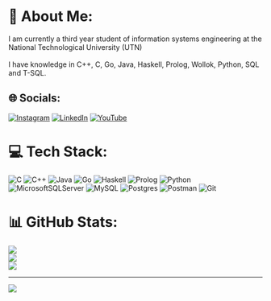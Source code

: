 # 💫 About Me:
I am currently a third year student of information systems engineering at the National Technological University (UTN)<br><br>I have knowledge in C++, C, Go, Java, Haskell, Prolog, Wollok, Python, SQL and T-SQL.


## 🌐 Socials:
[![Instagram](https://img.shields.io/badge/Instagram-%23E4405F.svg?logo=Instagram&logoColor=white)](https://instagram.com/gonzagarcia.f) [![LinkedIn](https://img.shields.io/badge/LinkedIn-%230077B5.svg?logo=linkedin&logoColor=white)](https://linkedin.com/in/gonzalo-garcia-fontenla-25b72a2ab/) [![YouTube](https://img.shields.io/badge/YouTube-%23FF0000.svg?logo=YouTube&logoColor=white)](https://youtube.com/@gongarfon2353) 

# 💻 Tech Stack:
![C](https://img.shields.io/badge/c-%2300599C.svg?style=for-the-badge&logo=c&logoColor=white) ![C++](https://img.shields.io/badge/c++-%2300599C.svg?style=for-the-badge&logo=c%2B%2B&logoColor=white) ![Java](https://img.shields.io/badge/java-%23ED8B00.svg?style=for-the-badge&logo=openjdk&logoColor=white) ![Go](https://img.shields.io/badge/go-%2300ADD8.svg?style=for-the-badge&logo=go&logoColor=white) ![Haskell](https://img.shields.io/badge/Haskell-5e5086?style=for-the-badge&logo=haskell&logoColor=white) ![Prolog](https://img.shields.io/badge/Prolog-%23E61B23.svg?style=for-the-badge&logo=prolog&logoColor=white) ![Python](https://img.shields.io/badge/python-3670A0?style=for-the-badge&logo=python&logoColor=ffdd54) ![MicrosoftSQLServer](https://img.shields.io/badge/Microsoft%20SQL%20Server-CC2927?style=for-the-badge&logo=microsoft%20sql%20server&logoColor=white) ![MySQL](https://img.shields.io/badge/mysql-4479A1.svg?style=for-the-badge&logo=mysql&logoColor=white) ![Postgres](https://img.shields.io/badge/postgres-%23316192.svg?style=for-the-badge&logo=postgresql&logoColor=white) ![Postman](https://img.shields.io/badge/Postman-FF6C37?style=for-the-badge&logo=postman&logoColor=white) ![Git](https://img.shields.io/badge/git-%23F05033.svg?style=for-the-badge&logo=git&logoColor=white)
# 📊 GitHub Stats:
![](https://github-readme-stats.vercel.app/api?username=GonGarciaFontenla&theme=dark&hide_border=false&include_all_commits=false&count_private=false)<br/>
![](https://nirzak-streak-stats.vercel.app/?user=GonGarciaFontenla&theme=dark&hide_border=false)<br/>
![](https://github-readme-stats.vercel.app/api/top-langs/?username=GonGarciaFontenla&theme=dark&hide_border=false&include_all_commits=false&count_private=false&layout=compact)

---
[![](https://visitcount.itsvg.in/api?id=GonGarciaFontenla&icon=0&color=0)](https://visitcount.itsvg.in)

<!-- Proudly created with GPRM ( https://gprm.itsvg.in ) -->
